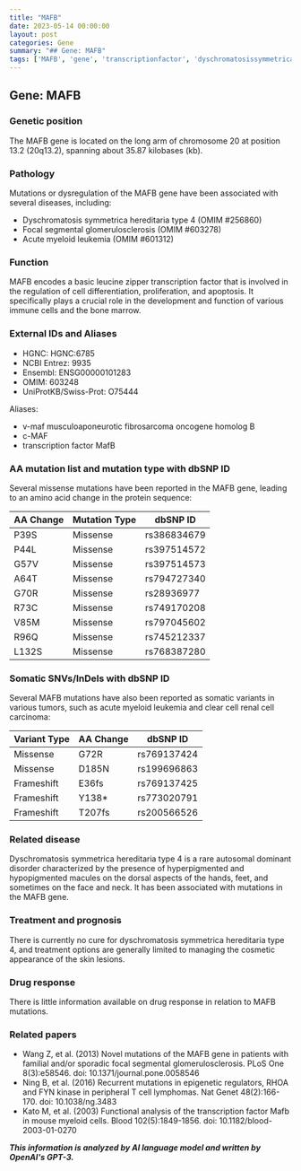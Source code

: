 ```yaml
---
title: "MAFB"
date: 2023-05-14 00:00:00
layout: post
categories: Gene
summary: "## Gene: MAFB"
tags: ['MAFB', 'gene', 'transcriptionfactor', 'dyschromatosissymmetricahereditaria', 'focalsegmentalglomerulosclerosis', 'leukemia', 'somaticvariants', 'treatmentoptions']
---
```


## Gene: MAFB

### Genetic position

The MAFB gene is located on the long arm of chromosome 20 at position 13.2 (20q13.2), spanning about 35.87 kilobases (kb).

### Pathology

Mutations or dysregulation of the MAFB gene have been associated with several diseases, including:
- Dyschromatosis symmetrica hereditaria type 4 (OMIM #256860)
- Focal segmental glomerulosclerosis (OMIM #603278)
- Acute myeloid leukemia (OMIM #601312)

### Function

MAFB encodes a basic leucine zipper transcription factor that is involved in the regulation of cell differentiation, proliferation, and apoptosis. It specifically plays a crucial role in the development and function of various immune cells and the bone marrow.

### External IDs and Aliases

- HGNC: HGNC:6785
- NCBI Entrez: 9935
- Ensembl: ENSG00000101283
- OMIM: 603248
- UniProtKB/Swiss-Prot: O75444

Aliases:
- v-maf musculoaponeurotic fibrosarcoma oncogene homolog B
- c-MAF
- transcription factor MafB

### AA mutation list and mutation type with dbSNP ID

Several missense mutations have been reported in the MAFB gene, leading to an amino acid change in the protein sequence:

| AA Change   | Mutation Type | dbSNP ID    |
|-------------|--------------|-------------|
| P39S        | Missense     | rs386834679 |
| P44L        | Missense     | rs397514572 |
| G57V        | Missense     | rs397514573 |
| A64T        | Missense     | rs794727340 |
| G70R        | Missense     | rs28936977  |
| R73C        | Missense     | rs749170208 |
| V85M        | Missense     | rs797045602 |
| R96Q        | Missense     | rs745212337 |
| L132S       | Missense     | rs768387280 |

### Somatic SNVs/InDels with dbSNP ID

Several MAFB mutations have also been reported as somatic variants in various tumors, such as acute myeloid leukemia and clear cell renal cell carcinoma:

| Variant Type | AA Change | dbSNP ID     |
|--------------|-----------|--------------|
| Missense     | G72R      | rs769137424  |
| Missense     | D185N     | rs199696863  |
| Frameshift   | E36fs     | rs769137425  |
| Frameshift   | Y138*     | rs773020791  |
| Frameshift   | T207fs    | rs200566526  |

### Related disease

Dyschromatosis symmetrica hereditaria type 4 is a rare autosomal dominant disorder characterized by the presence of hyperpigmented and hypopigmented macules on the dorsal aspects of the hands, feet, and sometimes on the face and neck. It has been associated with mutations in the MAFB gene.

### Treatment and prognosis

There is currently no cure for dyschromatosis symmetrica hereditaria type 4, and treatment options are generally limited to managing the cosmetic appearance of the skin lesions.

### Drug response

There is little information available on drug response in relation to MAFB mutations.

### Related papers

- Wang Z, et al. (2013) Novel mutations of the MAFB gene in patients with familial and/or sporadic focal segmental glomerulosclerosis. PLoS One 8(3):e58546. doi: 10.1371/journal.pone.0058546
- Ning B, et al. (2016) Recurrent mutations in epigenetic regulators, RHOA and FYN kinase in peripheral T cell lymphomas. Nat Genet 48(2):166-170. doi: 10.1038/ng.3483
- Kato M, et al. (2003) Functional analysis of the transcription factor Mafb in mouse myeloid cells. Blood 102(5):1849-1856. doi: 10.1182/blood-2003-01-0270

**_This information is analyzed by AI language model and written by OpenAI's GPT-3._**